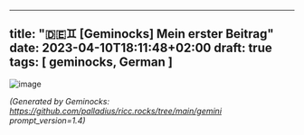 <!-- Generated by Geminock vVER . cache_key='de3b65571bcc9625104b770eaf5f542f00fe63f396c52573a11613c58b161f8c-de.yaml' --> 
---
title: "🇩🇪♊ [Geminocks] Mein erster Beitrag"
date: 2023-04-10T18:11:48+02:00
draft: true
tags: [ geminocks, German ]
---

![image](/gallery/midjourney/PalladiusPacans_a_puffin_who_just_won_an_ironman__all_sweated_a_b92ad63c-71b9-4848-9512-13d6240d1cbe.png)





*(Generated by Geminocks: https://github.com/palladius/ricc.rocks/tree/main/gemini prompt_version=1.4)*